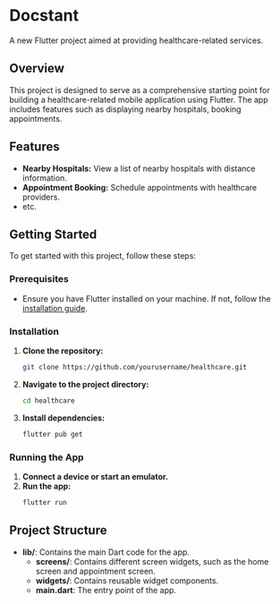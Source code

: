 # Docstant

A new Flutter project aimed at providing healthcare-related services.

## Overview

This project is designed to serve as a comprehensive starting point for building a healthcare-related mobile application using Flutter. The app includes features such as displaying nearby hospitals, booking appointments.

## Features

- **Nearby Hospitals:** View a list of nearby hospitals with distance information.
- **Appointment Booking:** Schedule appointments with healthcare providers.
- etc.

## Getting Started

To get started with this project, follow these steps:

### Prerequisites

- Ensure you have Flutter installed on your machine. If not, follow the [installation guide](https://docs.flutter.dev/get-started/install).

### Installation

1. **Clone the repository:**
    ```sh
    git clone https://github.com/yourusername/healthcare.git
    ```
2. **Navigate to the project directory:**
    ```sh
    cd healthcare
    ```
3. **Install dependencies:**
    ```sh
    flutter pub get
    ```

### Running the App

1. **Connect a device or start an emulator.**
2. **Run the app:**
    ```sh
    flutter run
    ```

## Project Structure

- **lib/**: Contains the main Dart code for the app.
  - **screens/**: Contains different screen widgets, such as the home screen and appointment screen.
  - **widgets/**: Contains reusable widget components.
  - **main.dart**: The entry point of the app.

